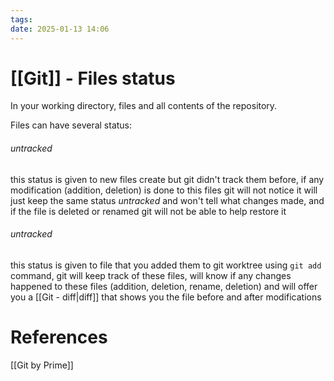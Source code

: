 ```yaml
---
tags: 
date: 2025-01-13 14:06
---
```

# [[Git]] - Files status
In your working directory, files and all contents of the repository.

Files can have several status:
###### untracked
this status is given to new files create but git didn't track them before, if any modification (addition, deletion) is done to this files git will not notice it will just keep the same status *untracked* and won't tell what changes made, and if the file is deleted or renamed git will not be able to help restore it
###### untracked
this status is given to file that you added them to git worktree using `git add` command, git will keep track of these files, will know if any changes happened to these files (addition, deletion, rename, deletion) and will offer you a [[Git - diff|diff]] that shows you the file before and after modifications


# References
[[Git by Prime]]
